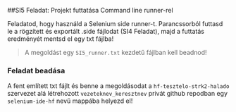 ##SI5 Feladat: Projekt futtatása Command line runner-rel

Feladatod, hogy használd a Selenium side runner-t. Parancssorból futtasd le a rögzített és exportált .side fájlodat (SI4 Feladat), majd a futtatás eredményét mentsd el egy txt fájlba!
> A megoldást egy `SI5_runner.txt` kezdetű fájlban kell beadnod!
    

### Feladat beadása
A fent említett txt fájlt és benne a megoldásodat a `hf-tesztelo-strk2-halado` szervezet alá létrehozott `vezeteknev_keresztnev` privát github repodban egy `selenium-ide-hf` nevű mappába helyezd el!
